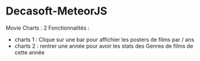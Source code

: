 # Decasoft-MeteorJS

Movie Charts :
2 Fonctionnalités : 
- charts 1 : Clique sur une bar pour affichier les posters de films par / ans
- charts 2 : rentrer une année pour avoir les stats des Genres de films de cette année

